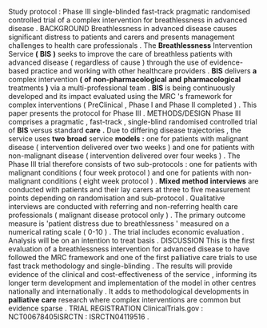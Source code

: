 Study protocol : Phase III single-blinded fast-track pragmatic randomised controlled trial of a complex intervention for breathlessness in advanced disease . BACKGROUND Breathlessness in advanced disease causes significant distress to patients and carers and presents management challenges to health care professionals . The **Breathlessness** Intervention Service **(** **BIS** **)** seeks to improve the care of breathless patients with advanced disease ( regardless of cause ) through the use of evidence-based practice and working with other healthcare providers . **BIS** delivers **a** complex intervention **(** **of** **non-pharmacological** **and** **pharmacological** treatments **)** via a multi-professional team . **BIS** is being continuously developed and its impact evaluated using the MRC 's framework for complex interventions ( PreClinical , Phase I and Phase II completed ) . This paper presents the protocol for Phase III . METHODS/DESIGN Phase III comprises a pragmatic , fast-track , single-blind randomised controlled trial of **BIS** versus standard **care** **.** Due to differing disease trajectories , the service uses **two** **broad** service **models** **:** one for patients with malignant disease ( intervention delivered over two weeks ) and one for patients with non-malignant disease ( intervention delivered over four weeks ) . The Phase III trial therefore consists of two sub-protocols : one for patients with malignant conditions ( four week protocol ) and one for patients with non-malignant conditions ( eight week protocol ) . **Mixed** **method** **interviews** are conducted with patients and their lay carers at three to five measurement points depending on randomisation and sub-protocol . Qualitative interviews are conducted with referring and non-referring health care professionals ( malignant disease protocol only ) . The primary outcome measure is 'patient distress due to breathlessness ' measured on a numerical rating scale ( 0-10 ) . The trial includes economic evaluation . Analysis will be on an intention to treat basis . DISCUSSION This is the first evaluation of a breathlessness intervention for advanced disease to have followed the MRC framework and one of the first palliative care trials to use fast track methodology and single-blinding . The results will provide evidence of the clinical and cost-effectiveness of the service , informing its longer term development and implementation of the model in other centres nationally and internationally . It adds to methodological developments in **palliative** **care** research where complex interventions are common but evidence sparse . TRIAL REGISTRATION ClinicalTrials.gov : NCT00678405ISRCTN : ISRCTN04119516 . 